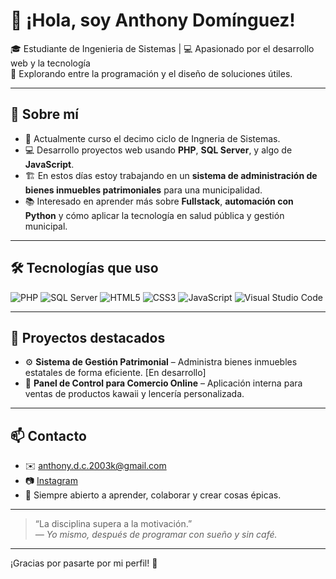 # 👋 ¡Hola, soy Anthony Domínguez!

🎓 Estudiante de Ingenieria de Sistemas | 💻 Apasionado por el desarrollo web y la tecnología  
🧠 Explorando entre la programación y el diseño de soluciones útiles.

---

## 🚀 Sobre mí

- 🔬 Actualmente curso el decimo ciclo de Ingneria de Sistemas.
- 💻 Desarrollo proyectos web usando **PHP**, **SQL Server**, y algo de **JavaScript**.
- 🏗 En estos días estoy trabajando en un **sistema de administración de bienes inmuebles patrimoniales** para una municipalidad.
- 📚 Interesado en aprender más sobre **Fullstack**, **automación con Python** y cómo aplicar la tecnología en salud pública y gestión municipal.

---

## 🛠 Tecnologías que uso

![PHP](https://img.shields.io/badge/-PHP-777BB4?style=flat&logo=php&logoColor=white)
![SQL Server](https://img.shields.io/badge/-SQL_Server-CC2927?style=flat&logo=microsoft-sql-server&logoColor=white)
![HTML5](https://img.shields.io/badge/-HTML5-E34F26?style=flat&logo=html5&logoColor=white)
![CSS3](https://img.shields.io/badge/-CSS3-1572B6?style=flat&logo=css3)
![JavaScript](https://img.shields.io/badge/-JavaScript-F7DF1E?style=flat&logo=javascript&logoColor=black)
![Visual Studio Code](https://img.shields.io/badge/-VSCode-007ACC?style=flat&logo=visual-studio-code)

---

## 📌 Proyectos destacados

- ⚙️ **Sistema de Gestión Patrimonial** – Administra bienes inmuebles estatales de forma eficiente. [En desarrollo]
- 💼 **Panel de Control para Comercio Online** – Aplicación interna para ventas de productos kawaii y lencería personalizada.

---

## 📫 Contacto

- ✉️ anthony.d.c.2003k@gmail.com
- 📷 [Instagram](https://www.instagram.com/tony_dominguez27)
- 🧠 Siempre abierto a aprender, colaborar y crear cosas épicas.

---

> “La disciplina supera a la motivación.”  
> *— Yo mismo, después de programar con sueño y sin café.*

---

¡Gracias por pasarte por mi perfil! 🌟
